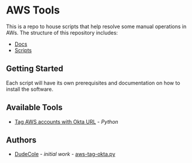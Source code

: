 # AWS Tools

This is a repo to house scripts that help resolve some manual operations in AWs.  The structure of this repository includes:
* [Docs](docs/.)
* [Scripts](scripts/.)
 
## Getting Started

Each script will have its own prerequisites and documentation on how to install the software.

## Available Tools

* [Tag AWS accounts with Okta URL](docs/AWS-TAG-OKTA.md) - *Python*

## Authors
* [DudeCole](mailto:dudecole@outlook.com) - *initial work* - [aws-tag-okta.py](scripts/aws-tag-okta.py)